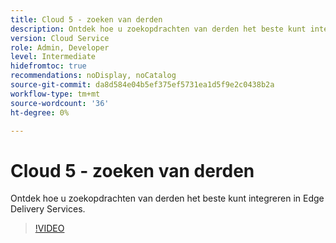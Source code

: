 ```yaml
---
title: Cloud 5 - zoeken van derden
description: Ontdek hoe u zoekopdrachten van derden het beste kunt integreren in Edge Delivery Services.
version: Cloud Service
role: Admin, Developer
level: Intermediate
hidefromtoc: true
recommendations: noDisplay, noCatalog
source-git-commit: da8d584e04b5ef375ef5731ea1d5f9e2c0438b2a
workflow-type: tm+mt
source-wordcount: '36'
ht-degree: 0%

---
```


# Cloud 5 - zoeken van derden

Ontdek hoe u zoekopdrachten van derden het beste kunt integreren in Edge Delivery Services.

>[!VIDEO](https://video.tv.adobe.com/v/3427040?quality=12&learn=on)

